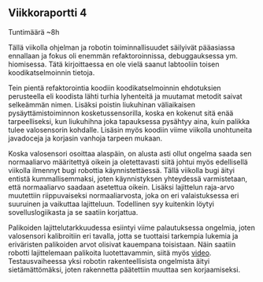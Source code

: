 ## Viikkoraportti 4

Tuntimäärä ~8h

Tällä viikolla ohjelman ja robotin toiminnallisuudet säilyivät pääasiassa ennallaan ja fokus oli enemmän refaktoroinnissa, debuggauksessa ym. hiomisessa. Tätä kirjoittaessa en ole vielä saanut labtooliin toisen koodikatselmoinnin tietoja.

Tein pientä refaktorointia koodiin koodikatselmoinnin ehdotuksien perusteella eli koodista lähti turhia lyhenteitä ja muutamat metodit saivat selkeämmän nimen. Lisäksi poistin liukuhinan väliaikaisen pysäyttämistoiminnon kosketussensorilla, koska en kokenut sitä enää tarpeelliseksi, kun liukuhihna joka tapauksessa pysähtyy aina, kuin palikka tulee valosensorin kohdalle. Lisäsin myös koodiin viime viikolla unohtuneita javadoceja ja korjasin vanhoja tarpeen mukaan. 

Koska valosensori osoittaa alaspäin, on alusta asti ollut ongelma saada sen normaaliarvo määritettyä oikein ja oletettavasti siitä johtui myös edellisellä viikolla ilmennyt bugi robottia käynnistettäessä. Tällä viikolla bugi äityi entistä kummallisemmaksi, joten käynnistyksen yhteydessä varmistetaan, että normaaliarvo saadaan asetettua oikein. Lisäksi lajittelun raja-arvo muutettiin riippuvaiseksi normaaliarvosta, joka on eri valaistuksessa eri suuruinen ja vaikuttaa lajitteluun. Todellinen syy kuitenkin löytyi sovelluslogiikasta ja se saatiin korjattua.

Palikoiden lajittelutarkkuudessa esiintyi viime palautuksessa ongelmia, joten valosensori kalibroitiin eri tavalla, jotta se tuottaisi tarkempia lukemia ja eriväristen palikoiden arvot olisivat kauempana toisistaan. Näin saatiin robotti lajittelemaan palikoita luotettavammin, siitä myös [video](https://www.dropbox.com/s/vsh96c9fxojkvdj/MVI_7978.MOV?dl=0). Testausvaiheessa yksi robotin rakenteellisista ongelmista äityi sietämättömäksi, joten rakennetta päätettiin muuttaa sen korjaamiseksi.